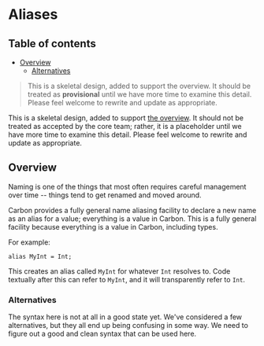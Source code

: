 # Aliases

<!--
Part of the Carbon Language project, under the Apache License v2.0 with LLVM
Exceptions. See /LICENSE for license information.
SPDX-License-Identifier: Apache-2.0 WITH LLVM-exception
-->

<!-- toc -->

## Table of contents

-   [Overview](#overview)
    -   [Alternatives](#alternatives)

<!-- tocstop -->

> This is a skeletal design, added to support the overview. It should be treated
> as **provisional** until we have more time to examine this detail. Please feel
> welcome to rewrite and update as appropriate.

This is a skeletal design, added to support [the overview](README.md). It should
not be treated as accepted by the core team; rather, it is a placeholder until
we have more time to examine this detail. Please feel welcome to rewrite and
update as appropriate.

## Overview

Naming is one of the things that most often requires careful management over
time -- things tend to get renamed and moved around.

Carbon provides a fully general name aliasing facility to declare a new name as
an alias for a value; everything is a value in Carbon. This is a fully general
facility because everything is a value in Carbon, including types.

For example:

```
alias MyInt = Int;
```

This creates an alias called `MyInt` for whatever `Int` resolves to. Code
textually after this can refer to `MyInt`, and it will transparently refer to
`Int`.

### Alternatives

The syntax here is not at all in a good state yet. We've considered a few
alternatives, but they all end up being confusing in some way. We need to figure
out a good and clean syntax that can be used here.
